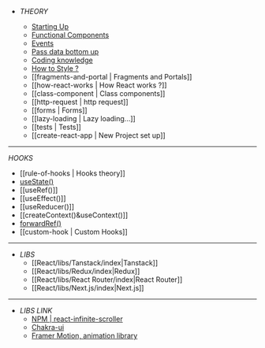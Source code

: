 - _THEORY_

  - [Starting Up](entry-point.md)
  - [Functional Components](components.md)
  - [Events](events.md)
  - [Pass data bottom up](pass-data-bottom-up.md)
  - [Coding knowledge](coding-knowledge.md)
  - [How to Style ?](style.md)
  - [[fragments-and-portal | Fragments and Portals]]
  - [[how-react-works | How React works ?]]
  - [[class-component | Class components]]
  - [[http-request | http request]]
  - [[forms | Forms]]
  - [[lazy-loading | Lazy loading...]]
  - [[tests | Tests]]
  - [[create-react-app | New Project set up]]

---

_HOOKS_

- [[rule-of-hooks | Hooks theory]]
- [useState()](<useState().md>)
- [[useRef()]]
- [[useEffect()]]
- [[useReducer()]]
- [[createContext()&useContext()]]
- [forwardRef()](https://react.dev/reference/react/forwardRef)
- [[custom-hook | Custom Hooks]]

---

- _LIBS_
  - [[React/libs/Tanstack/index|Tanstack]]
  - [[React/libs/Redux/index|Redux]]
  - [[React/libs/React Router/index|React Router]]
  - [[React/libs/Next.js/index|Next.js]]

---

- _LIBS LINK_
  - [NPM | react-infinite-scroller](https://www.npmjs.com/package/react-infinite-scroller)
  - [Chakra-ui](https://chakra-ui.com/getting-started)
  - [Framer Motion, animation library](https://www.framer.com/motion/)
